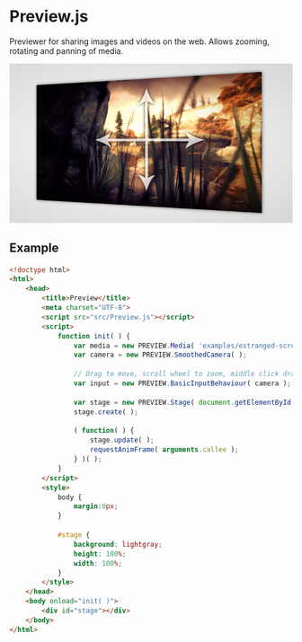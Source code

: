 Preview.js
==========

Previewer for sharing images and videos on the web. Allows zooming, rotating and panning of media.

![Preview.js... preview.](screenshot.png)

Example
-------

```html
<!doctype html>
<html>
	<head>
		<title>Preview</title>
		<meta charset="UTF-8">
		<script src="src/Preview.js"></script>
		<script>
			function init( ) {
				var media = new PREVIEW.Media( 'examples/estranged-screenshot.jpg' );
				var camera = new PREVIEW.SmoothedCamera( );
				
				// Drag to move, scroll wheel to zoom, middle click drag to rotate, esc to reset
				var input = new PREVIEW.BasicInputBehaviour( camera );
				
				var stage = new PREVIEW.Stage( document.getElementById( 'stage' ), media.create( ), camera );
				stage.create( );
				
				( function( ) {
					stage.update( );
					requestAnimFrame( arguments.callee );
				} )( );
			}
		</script>
		<style>
			body {
				margin:0px;
			}
		
			#stage {
				background: lightgray;
				height: 100%;
				width: 100%;
			}
		</style>
	</head>
	<body onload="init( )">
		<div id="stage"></div>
	</body>
</html>
```
